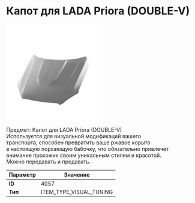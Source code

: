 # Капот для LADA Priora (DOUBLE-V)

![Item Image](../img/4057.webp?raw=true)

Предмет: Капот для LADA Priora (DOUBLE-V)<br>Используется для визуальной модификаций вашего<br>транспорта, способен превратить ваше ржавое корыто<br>в настоящую порхающую бабочку, что обязательно привлечет<br>внимание прохожих своим уникальным стилем и красотой.<br>Можно передавать и продавать.


| Параметр | Значение |
|----------|----------|
| **ID** | 4057 |
| **Тип** | ITEM_TYPE_VISUAL_TUNING |


